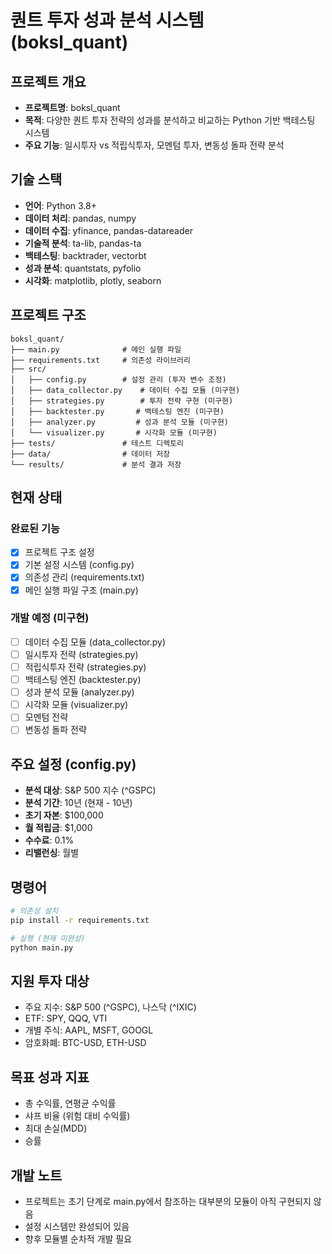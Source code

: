 # 퀀트 투자 성과 분석 시스템 (boksl_quant)

## 프로젝트 개요
- **프로젝트명**: boksl_quant
- **목적**: 다양한 퀀트 투자 전략의 성과를 분석하고 비교하는 Python 기반 백테스팅 시스템
- **주요 기능**: 일시투자 vs 적립식투자, 모멘텀 투자, 변동성 돌파 전략 분석

## 기술 스택
- **언어**: Python 3.8+
- **데이터 처리**: pandas, numpy
- **데이터 수집**: yfinance, pandas-datareader
- **기술적 분석**: ta-lib, pandas-ta
- **백테스팅**: backtrader, vectorbt
- **성과 분석**: quantstats, pyfolio
- **시각화**: matplotlib, plotly, seaborn

## 프로젝트 구조
```
boksl_quant/
├── main.py              # 메인 실행 파일
├── requirements.txt     # 의존성 라이브러리
├── src/
│   ├── config.py        # 설정 관리 (투자 변수 조정)
│   ├── data_collector.py    # 데이터 수집 모듈 (미구현)
│   ├── strategies.py        # 투자 전략 구현 (미구현)
│   ├── backtester.py       # 백테스팅 엔진 (미구현)
│   ├── analyzer.py         # 성과 분석 모듈 (미구현)
│   └── visualizer.py       # 시각화 모듈 (미구현)
├── tests/               # 테스트 디렉토리
├── data/                # 데이터 저장
└── results/             # 분석 결과 저장
```

## 현재 상태
### 완료된 기능
- [x] 프로젝트 구조 설정
- [x] 기본 설정 시스템 (config.py)
- [x] 의존성 관리 (requirements.txt)
- [x] 메인 실행 파일 구조 (main.py)

### 개발 예정 (미구현)
- [ ] 데이터 수집 모듈 (data_collector.py)
- [ ] 일시투자 전략 (strategies.py)
- [ ] 적립식투자 전략 (strategies.py)
- [ ] 백테스팅 엔진 (backtester.py)
- [ ] 성과 분석 모듈 (analyzer.py)
- [ ] 시각화 모듈 (visualizer.py)
- [ ] 모멘텀 전략
- [ ] 변동성 돌파 전략

## 주요 설정 (config.py)
- **분석 대상**: S&P 500 지수 (^GSPC)
- **분석 기간**: 10년 (현재 - 10년)
- **초기 자본**: $100,000
- **월 적립금**: $1,000
- **수수료**: 0.1%
- **리밸런싱**: 월별

## 명령어
```bash
# 의존성 설치
pip install -r requirements.txt

# 실행 (현재 미완성)
python main.py
```

## 지원 투자 대상
- 주요 지수: S&P 500 (^GSPC), 나스닥 (^IXIC)
- ETF: SPY, QQQ, VTI
- 개별 주식: AAPL, MSFT, GOOGL
- 암호화폐: BTC-USD, ETH-USD

## 목표 성과 지표
- 총 수익률, 연평균 수익률
- 샤프 비율 (위험 대비 수익률)
- 최대 손실(MDD)
- 승률

## 개발 노트
- 프로젝트는 초기 단계로 main.py에서 참조하는 대부분의 모듈이 아직 구현되지 않음
- 설정 시스템만 완성되어 있음
- 향후 모듈별 순차적 개발 필요